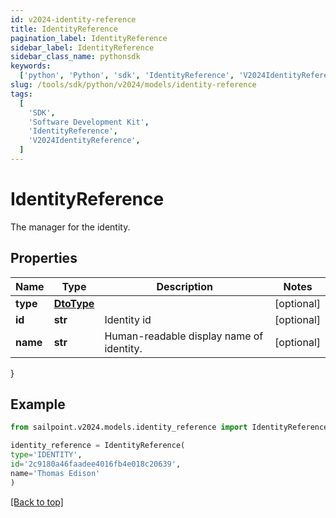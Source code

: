 ```yaml
---
id: v2024-identity-reference
title: IdentityReference
pagination_label: IdentityReference
sidebar_label: IdentityReference
sidebar_class_name: pythonsdk
keywords:
  ['python', 'Python', 'sdk', 'IdentityReference', 'V2024IdentityReference']
slug: /tools/sdk/python/v2024/models/identity-reference
tags:
  [
    'SDK',
    'Software Development Kit',
    'IdentityReference',
    'V2024IdentityReference',
  ]
---
```


# IdentityReference

The manager for the identity.

## Properties

| Name | Type | Description | Notes |
| --- | --- | --- | --- |
| **type** | [**DtoType**](dto-type) |  | [optional] |
| **id** | **str** | Identity id | [optional] |
| **name** | **str** | Human-readable display name of identity. | [optional] |

}

## Example

```python
from sailpoint.v2024.models.identity_reference import IdentityReference

identity_reference = IdentityReference(
type='IDENTITY',
id='2c9180a46faadee4016fb4e018c20639',
name='Thomas Edison'
)

```

[[Back to top]](#)
